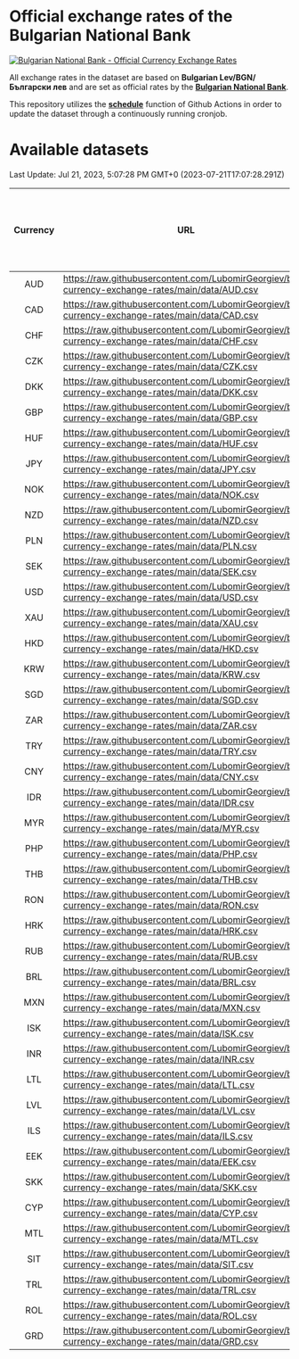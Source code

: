 # Official exchange rates of the Bulgarian National Bank

[![Bulgarian National Bank - Official Currency Exchange Rates](https://github.com/LubomirGeorgiev/bnb-currency-exchange-rates/actions/workflows/update-rates.yml/badge.svg?branch=main)](https://github.com/LubomirGeorgiev/bnb-currency-exchange-rates/actions/workflows/update-rates.yml)

All exchange rates in the dataset are based on **Bulgarian Lev/BGN/Български лев** and are set as official rates by the [**Bulgarian National Bank**](https://www.bnb.bg/Statistics/StExternalSector/StExchangeRates/StERForeignCurrencies/index.htm?toLang=_EN).

This repository utilizes the [**schedule**](https://docs.github.com/en/actions/reference/events-that-trigger-workflows) function of Github Actions in order to update the dataset through a continuously running cronjob.

# Available datasets

<!-- START LINKS (DO NOT EVER FU*ING DELETE THIS COMMENT FOR THE LOVE OF YOUR LIFE!!! IF YOU ARE CURIOS HOW IT WORKS, YOU CAN HAVE A LOOK AT ./src/updateReadme.ts) -->

Last Update: Jul 21, 2023, 5:07:28 PM GMT+0 (2023-07-21T17:07:28.291Z)

| Currency | URL                                                                                             | Number of records | Number of missing days that were filled in |
| :------: | ----------------------------------------------------------------------------------------------- | :---------------: | :----------------------------------------: |
|   AUD    | https://raw.githubusercontent.com/LubomirGeorgiev/bnb-currency-exchange-rates/main/data/AUD.csv |       8564        |                    2647                    |
|   CAD    | https://raw.githubusercontent.com/LubomirGeorgiev/bnb-currency-exchange-rates/main/data/CAD.csv |       8564        |                    2647                    |
|   CHF    | https://raw.githubusercontent.com/LubomirGeorgiev/bnb-currency-exchange-rates/main/data/CHF.csv |       8564        |                    2647                    |
|   CZK    | https://raw.githubusercontent.com/LubomirGeorgiev/bnb-currency-exchange-rates/main/data/CZK.csv |       8564        |                    2647                    |
|   DKK    | https://raw.githubusercontent.com/LubomirGeorgiev/bnb-currency-exchange-rates/main/data/DKK.csv |       8564        |                    2647                    |
|   GBP    | https://raw.githubusercontent.com/LubomirGeorgiev/bnb-currency-exchange-rates/main/data/GBP.csv |       8564        |                    2647                    |
|   HUF    | https://raw.githubusercontent.com/LubomirGeorgiev/bnb-currency-exchange-rates/main/data/HUF.csv |       8564        |                    2647                    |
|   JPY    | https://raw.githubusercontent.com/LubomirGeorgiev/bnb-currency-exchange-rates/main/data/JPY.csv |       8564        |                    2647                    |
|   NOK    | https://raw.githubusercontent.com/LubomirGeorgiev/bnb-currency-exchange-rates/main/data/NOK.csv |       8564        |                    2647                    |
|   NZD    | https://raw.githubusercontent.com/LubomirGeorgiev/bnb-currency-exchange-rates/main/data/NZD.csv |       8564        |                    2647                    |
|   PLN    | https://raw.githubusercontent.com/LubomirGeorgiev/bnb-currency-exchange-rates/main/data/PLN.csv |       8564        |                    2647                    |
|   SEK    | https://raw.githubusercontent.com/LubomirGeorgiev/bnb-currency-exchange-rates/main/data/SEK.csv |       8564        |                    2647                    |
|   USD    | https://raw.githubusercontent.com/LubomirGeorgiev/bnb-currency-exchange-rates/main/data/USD.csv |       8564        |                    2647                    |
|   XAU    | https://raw.githubusercontent.com/LubomirGeorgiev/bnb-currency-exchange-rates/main/data/XAU.csv |       8564        |                    2649                    |
|   HKD    | https://raw.githubusercontent.com/LubomirGeorgiev/bnb-currency-exchange-rates/main/data/HKD.csv |       8262        |                    2556                    |
|   KRW    | https://raw.githubusercontent.com/LubomirGeorgiev/bnb-currency-exchange-rates/main/data/KRW.csv |       8262        |                    2556                    |
|   SGD    | https://raw.githubusercontent.com/LubomirGeorgiev/bnb-currency-exchange-rates/main/data/SGD.csv |       8262        |                    2556                    |
|   ZAR    | https://raw.githubusercontent.com/LubomirGeorgiev/bnb-currency-exchange-rates/main/data/ZAR.csv |       8262        |                    2556                    |
|   TRY    | https://raw.githubusercontent.com/LubomirGeorgiev/bnb-currency-exchange-rates/main/data/TRY.csv |       6744        |                    2086                    |
|   CNY    | https://raw.githubusercontent.com/LubomirGeorgiev/bnb-currency-exchange-rates/main/data/CNY.csv |       6624        |                    2050                    |
|   IDR    | https://raw.githubusercontent.com/LubomirGeorgiev/bnb-currency-exchange-rates/main/data/IDR.csv |       6624        |                    2050                    |
|   MYR    | https://raw.githubusercontent.com/LubomirGeorgiev/bnb-currency-exchange-rates/main/data/MYR.csv |       6624        |                    2050                    |
|   PHP    | https://raw.githubusercontent.com/LubomirGeorgiev/bnb-currency-exchange-rates/main/data/PHP.csv |       6624        |                    2050                    |
|   THB    | https://raw.githubusercontent.com/LubomirGeorgiev/bnb-currency-exchange-rates/main/data/THB.csv |       6624        |                    2050                    |
|   RON    | https://raw.githubusercontent.com/LubomirGeorgiev/bnb-currency-exchange-rates/main/data/RON.csv |       6565        |                    2032                    |
|   HRK    | https://raw.githubusercontent.com/LubomirGeorgiev/bnb-currency-exchange-rates/main/data/HRK.csv |       6421        |                    1985                    |
|   RUB    | https://raw.githubusercontent.com/LubomirGeorgiev/bnb-currency-exchange-rates/main/data/RUB.csv |       6119        |                    1890                    |
|   BRL    | https://raw.githubusercontent.com/LubomirGeorgiev/bnb-currency-exchange-rates/main/data/BRL.csv |       5654        |                    1753                    |
|   MXN    | https://raw.githubusercontent.com/LubomirGeorgiev/bnb-currency-exchange-rates/main/data/MXN.csv |       5654        |                    1753                    |
|   ISK    | https://raw.githubusercontent.com/LubomirGeorgiev/bnb-currency-exchange-rates/main/data/ISK.csv |       5568        |                    1729                    |
|   INR    | https://raw.githubusercontent.com/LubomirGeorgiev/bnb-currency-exchange-rates/main/data/INR.csv |       5287        |                    1639                    |
|   LTL    | https://raw.githubusercontent.com/LubomirGeorgiev/bnb-currency-exchange-rates/main/data/LTL.csv |       5153        |                    1582                    |
|   LVL    | https://raw.githubusercontent.com/LubomirGeorgiev/bnb-currency-exchange-rates/main/data/LVL.csv |       4788        |                    1468                    |
|   ILS    | https://raw.githubusercontent.com/LubomirGeorgiev/bnb-currency-exchange-rates/main/data/ILS.csv |       4561        |                    1418                    |
|   EEK    | https://raw.githubusercontent.com/LubomirGeorgiev/bnb-currency-exchange-rates/main/data/EEK.csv |       4000        |                    1226                    |
|   SKK    | https://raw.githubusercontent.com/LubomirGeorgiev/bnb-currency-exchange-rates/main/data/SKK.csv |       2970        |                    912                     |
|   CYP    | https://raw.githubusercontent.com/LubomirGeorgiev/bnb-currency-exchange-rates/main/data/CYP.csv |       2906        |                    890                     |
|   MTL    | https://raw.githubusercontent.com/LubomirGeorgiev/bnb-currency-exchange-rates/main/data/MTL.csv |       2604        |                    799                     |
|   SIT    | https://raw.githubusercontent.com/LubomirGeorgiev/bnb-currency-exchange-rates/main/data/SIT.csv |       2544        |                    780                     |
|   TRL    | https://raw.githubusercontent.com/LubomirGeorgiev/bnb-currency-exchange-rates/main/data/TRL.csv |       1818        |                    559                     |
|   ROL    | https://raw.githubusercontent.com/LubomirGeorgiev/bnb-currency-exchange-rates/main/data/ROL.csv |       1697        |                    524                     |
|   GRD    | https://raw.githubusercontent.com/LubomirGeorgiev/bnb-currency-exchange-rates/main/data/GRD.csv |        361        |                    109                     |

<!-- END LINKS (DO NOT EVER FU*ING DELETE THIS COMMENT FOR THE LOVE OF YOUR LIFE!!! IF YOU ARE CURIOS HOW IT WORKS, YOU CAN HAVE A LOOK AT ./src/updateReadme.ts) -->
